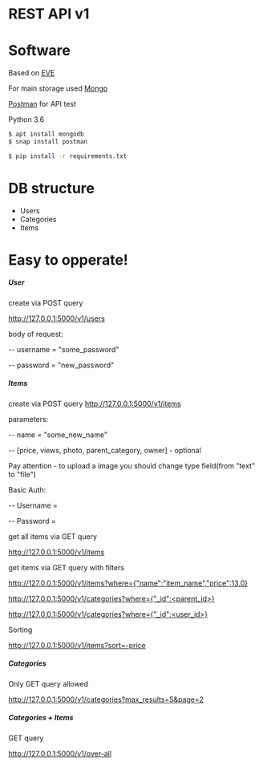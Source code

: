 # REST API v1
# Software
Based on [EVE](https://docs.python-eve.org/en/stable/)

For main storage used [Mongo](https://www.mongodb.com/)

[Postman](https://www.getpostman.com/) for API test

Python 3.6
```sh
$ apt install mongodb
$ snap install postman
```
```sh
$ pip install -r requirements.txt
```
# DB structure
- Users
- Categories
- Items

# Easy to opperate!
##### User
create via POST query

http://127.0.0.1:5000/v1/users

body of request:

-- username = "some_password"

-- password = "new_password"
##### Items
create via POST query
http://127.0.0.1:5000/v1/items

parameters:

-- name = "some_new_name"

-- [price, views, photo, parent_category, owner] - optional

Pay attention - to upload a image you should change type field(from "text" to "file")

Basic Auth:

-- Username = <login>

-- Password = <password>

get all items via GET query

http://127.0.0.1:5000/v1/items

get items via GET query with filters

http://127.0.0.1:5000/v1/items?where={"name":"item_name","price":13.0}

http://127.0.0.1:5000/v1/categories?where={"_id":<parent_id>}

http://127.0.0.1:5000/v1/categories?where={"_id":<user_id>}

Sorting

http://127.0.0.1:5000/v1/items?sort=-price

##### Categories

Only GET query allowed

http://127.0.0.1:5000/v1/categories?max_results=5&page=2

##### Categories + Items

GET query

http://127.0.0.1:5000/v1/over-all
